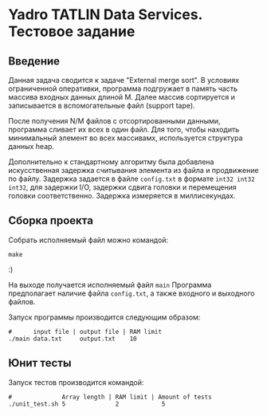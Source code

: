 # Yadro TATLIN Data Services. Тестовое задание

## Введение

Данная задача сводится к задаче "External merge sort". В условиях ограниченной оперативки, программа подгружает в память часть массива входных данных длиной M. Далее массив сортируется и записывается в вспомогательные файл (support tape). 

После получения N/M файлов с отсортированными данными, программа сливает их всех в один файл. Для того, чтобы находить минимальный элемент во всех массивамх, используется структура данных heap. 

Дополнительно к стандартному алгоритму была добавлена искусственная задержка считывания элемента из файла и продвижение по файлу. Задержка задается в файле ```config.txt``` в формате ```int32 int32 int32```, для задержки I/O, задержки сдвига головки и перемещения головки соответственно. Задержка измеряется в миллисекундах.

## Сборка проекта

Собрать исполняемый файл можно командой:

```shell
make
```
:)

На выходе получается исполняемый файл ```main```
Программа предполагает наличие файла ```config.txt```, а также входного и выходного файлов.

Запуск программы производится следующим образом:
```shell
#      input file | output file | RAM limit
./main data.txt     output.txt    10
```

## Юнит тесты

Запуск тестов производится командой:

```shell
#              Array length | RAM limit | Amount of tests
./unit_test.sh 5              2            5
```


